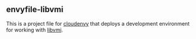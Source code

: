 ## envyfile-libvmi

This is a project file for [cloudenvy](http://github.com/cloudenvy/cloudenvy) that deploys
a development environment for working with [libvmi](http://www.libvmi.com/).
